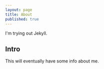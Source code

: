 ```yaml
---
layout: page
title: About
published: true
---
```


<p class="message">
  I'm trying out Jekyll.
</p>



## Intro

This will eventually have some info about me.
